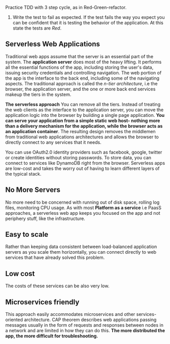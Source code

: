 Practice TDD with 3 step cycle, as in Red-Green-refactor.

1. Write the test to fail as expected. If the test fails the way you expect
you can be confident that it is testing the behavior of the application. At this
state the tests are *Red*.

## Serverless Web Applications

Traditional web apps assume that the server is an essential part of the system. The **application server** does most of the heavy lifting. It performs all the essential functions of the app, including storing the user's data, issuing security credentials and controlling navigation.
The web portion of the app is the interface to the back end, including some of the navigating aspects. The traditional approach is called the *n-tier architecture*, i.e the browser, the application server, and the one or more back end services makeup the tiers in the system.

**The serverless approach** You can remove all the tiers. Instead of treating the web clients as the interface to the application server, you can move the application logic into the browser by building a single page application. **You can serve your application from a simple static web host- nothing more than a delivery mechanism for the application, while the browser acts as an application container**. The resulting design removes the middlemen from traditional web applications architectures and allows the browser to directly connect to any services that it needs.

You can use OAuth2.0 identity providers such as facebook, google, twitter or create identities without storing passwords. To store data, you can connect to services like DynamoDB right from the browser. Serverless apps are low-cost and takes the worry out of having to learn different layers of the typical stack.

## No More Servers

No more need to be concerned with running out of disk space, rolling log files, monitoring CPU usage. As with most **Platform as a service** i.e PaasS approaches, a serverless web app keeps you focused on the app and not periphery stuff, like the infrastructure.

## Easy to scale

Rather than keeping data consistent between load-balanced application servers as you scale them horizontally, you can connect directly to web services that have already solved this problem.

## Low cost

The costs of these services can be also very low.

## Microservices friendly

This approach easily accommodates microservices and other services-oriented architecture. CAP theorem describes web applications passing messages usually in the form of requests and responses between nodes in a network and are limited in how they can do this.
**The more distributed the app, the more difficult for troubleshooting.**
